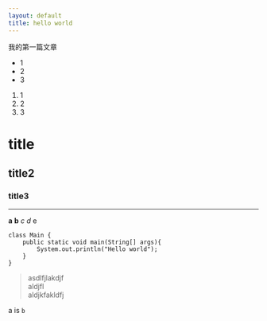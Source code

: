 ```yaml
---
layout: default
title: hello world
---
```

我的第一篇文章

+ 1
+ 2
+ 3

1. 1
2. 2
3. 3

# title

## title2

### title3

--------------------

**a** __b__ _c_ *d* e  

    class Main {
    	public static void main(String[] args){
    		System.out.println("Hello world");
    	}
    }

> asdlfjlakdjf  
> aldjfl  
> aldjkfakldfj  

a is `b`


